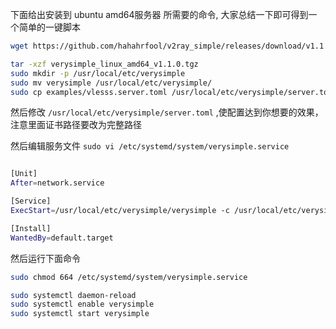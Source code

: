 
下面给出安装到 ubuntu amd64服务器 所需要的命令, 大家总结一下即可得到一个简单的一键脚本


```sh
wget https://github.com/hahahrfool/v2ray_simple/releases/download/v1.1.0/verysimple_linux_amd64_v1.1.0.tgz

tar -xzf verysimple_linux_amd64_v1.1.0.tgz
sudo mkdir -p /usr/local/etc/verysimple
sudo mv verysimple /usr/local/etc/verysimple/
sudo cp examples/vlesss.server.toml /usr/local/etc/verysimple/server.toml
```


然后修改 `/usr/local/etc/verysimple/server.toml` ,使配置达到你想要的效果，注意里面证书路径要改为完整路径


然后编辑服务文件
`sudo vi /etc/systemd/system/verysimple.service`

```sh

[Unit]
After=network.service

[Service]
ExecStart=/usr/local/etc/verysimple/verysimple -c /usr/local/etc/verysimple/server.toml

[Install]
WantedBy=default.target
```

然后运行下面命令
```sh
sudo chmod 664 /etc/systemd/system/verysimple.service

sudo systemctl daemon-reload
sudo systemctl enable verysimple
sudo systemctl start verysimple
```

